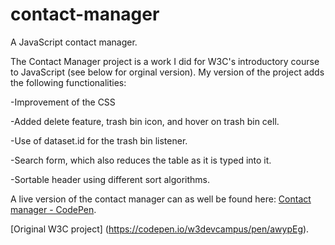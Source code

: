 # contact-manager
A JavaScript contact manager.

The Contact Manager project is a work I did for W3C's introductory course to JavaScript (see below for orginal version). My version of the project adds the following functionalities:

-Improvement of the CSS

-Added delete feature, trash bin icon, and hover on trash bin cell.

-Use of dataset.id for the trash bin listener.

-Search form, which also reduces the table as it is typed into it.

-Sortable header using different sort algorithms.

A live version of the contact manager can as well be found here: [Contact manager - CodePen](https://codepen.io/ialuna/pen/eyZYRJ?editors=0010).

[Original W3C project] (https://codepen.io/w3devcampus/pen/awypEg).
